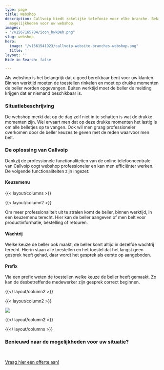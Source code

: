 ```yaml
---
type: page
title: Webshop
description: Callvoip biedt zakelijke telefonie voor elke branche. Bekijk hier de
  mogelijkheden voor uw webshop.
images:
- "/v1567165784/icon_hwk0eh.png"
slug: webshop
hero:
  image: "/v1561541923/callvoip-website-branches-webshop.png"
  title: ''
layout: ''
Hide in Search: false

---
```

Als webshop is het belangrijk dat u goed bereikbaar bent voor uw klanten. Binnen werktijd moeten de toestellen rinkelen en moet op drukke momenten de beller worden opgevangen. Buiten werktijd moet de beller de melding krijgen dat er niemand beschikbaar is.

### Situatiebeschrijving

De webshop merkt dat op de dag zelf niet in te schatten is wat de drukke momenten zijn. Wel ervaart men dat op deze drukke momenten het lastig is om alle belletjes op te vangen. Ook wil men graag professioneler overkomen door de beller keuzes te geven met de reden waarvoor men belt.

### De oplossing van Callvoip

Dankzij de professionele functionaliteiten van de online telefooncentrale van Callvoip oogt webshop professioneler en kan men efficiënter werken. De volgende functionaliteiten zijn ingezet:

#### Keuzemenu

{{< layout/columns >}}

 {{< layout/column2 >}}

Om meer professionaliteit uit te stralen komt de beller, binnen werktijd, in een keuzemenu terecht. Hier kan de beller aangeven of men belt voor productinformatie, bestelling of retouren.

#### Wachtrij

Welke keuze de beller ook maakt, de beller komt altijd in dezelfde wachtrij terecht. Hierin staan alle toestellen en het toestel dat het langst geen gesprek heeft gehad, daar wordt het gesprek als eerste op aangeboden.

#### Prefix

Via een prefix weten de toestellen welke keuze de beller heeft gemaakt. Zo kan de desbetreffende medewerker zijn gesprek correct beginnen.

 {{</ layout/column2 >}}

 {{< layout/column2 >}}

![](https://res.cloudinary.com/callvoip/image/upload/v1562141251/callvoip-website-keuzemenu-voorbeeld.png)

 {{</ layout/column2 >}}

{{</ layout/columns >}}

### Benieuwd naar de mogelijkheden voor uw situatie?

<br>

<a href="/offerte/" class="button">Vraag hier een offerte aan!</a>